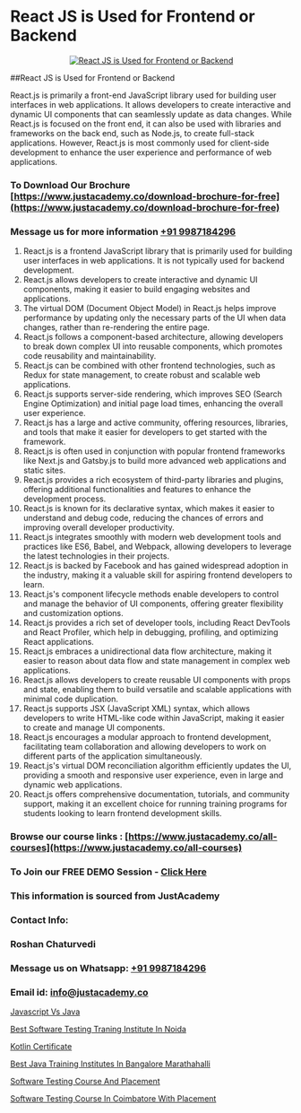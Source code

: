 # React JS is Used for Frontend or Backend

<p align="center">
  <a href="https://justacademy.co/course-detail/react-js-training">
    <img src="https://justacademy.co/storage2/course_image/1676636938_course_image.webp" alt="React JS is Used for Frontend or Backend">
  </a>
</p>
##React JS is Used for Frontend or Backend

React.js is primarily a front-end JavaScript library used for building user interfaces in web applications. It allows developers to create interactive and dynamic UI components that can seamlessly update as data changes. While React.js is focused on the front end, it can also be used with libraries and frameworks on the back end, such as Node.js, to create full-stack applications. However, React.js is most commonly used for client-side development to enhance the user experience and performance of web applications.
### To Download Our Brochure [https://www.justacademy.co/download-brochure-for-free](https://www.justacademy.co/download-brochure-for-free)
### Message us for more information [+91 9987184296](https://api.whatsapp.com/send?phone=919987184296)
1) React.js is a frontend JavaScript library that is primarily used for building user interfaces in web applications. It is not typically used for backend development.
2) React.js allows developers to create interactive and dynamic UI components, making it easier to build engaging websites and applications.
3) The virtual DOM (Document Object Model) in React.js helps improve performance by updating only the necessary parts of the UI when data changes, rather than re-rendering the entire page.
4) React.js follows a component-based architecture, allowing developers to break down complex UI into reusable components, which promotes code reusability and maintainability.
5) React.js can be combined with other frontend technologies, such as Redux for state management, to create robust and scalable web applications.
6) React.js supports server-side rendering, which improves SEO (Search Engine Optimization) and initial page load times, enhancing the overall user experience.
7) React.js has a large and active community, offering resources, libraries, and tools that make it easier for developers to get started with the framework.
8) React.js is often used in conjunction with popular frontend frameworks like Next.js and Gatsby.js to build more advanced web applications and static sites.
9) React.js provides a rich ecosystem of third-party libraries and plugins, offering additional functionalities and features to enhance the development process.
10) React.js is known for its declarative syntax, which makes it easier to understand and debug code, reducing the chances of errors and improving overall developer productivity.
11) React.js integrates smoothly with modern web development tools and practices like ES6, Babel, and Webpack, allowing developers to leverage the latest technologies in their projects.
12) React.js is backed by Facebook and has gained widespread adoption in the industry, making it a valuable skill for aspiring frontend developers to learn.
13) React.js's component lifecycle methods enable developers to control and manage the behavior of UI components, offering greater flexibility and customization options.
14) React.js provides a rich set of developer tools, including React DevTools and React Profiler, which help in debugging, profiling, and optimizing React applications.
15) React.js embraces a unidirectional data flow architecture, making it easier to reason about data flow and state management in complex web applications.
16) React.js allows developers to create reusable UI components with props and state, enabling them to build versatile and scalable applications with minimal code duplication.
17) React.js supports JSX (JavaScript XML) syntax, which allows developers to write HTML-like code within JavaScript, making it easier to create and manage UI components.
18) React.js encourages a modular approach to frontend development, facilitating team collaboration and allowing developers to work on different parts of the application simultaneously.
19) React.js's virtual DOM reconciliation algorithm efficiently updates the UI, providing a smooth and responsive user experience, even in large and dynamic web applications.
20) React.js offers comprehensive documentation, tutorials, and community support, making it an excellent choice for running training programs for students looking to learn frontend development skills.

### Browse our course links : [https://www.justacademy.co/all-courses](https://www.justacademy.co/all-courses) 
### To Join our FREE DEMO Session - [Click Here](https://www.justacademy.co/register-for-course-demo)


### This information is sourced from JustAcademy
### Contact Info:
### Roshan Chaturvedi
### Message us on Whatsapp: [+91 9987184296](https://api.whatsapp.com/send?phone=919987184296)
### Email id: [info@justacademy.co](mailto:info@justacademy.co)
                
[Javascript Vs Java](https://www.linkedin.com/pulse/javascript-vs-java-justacademy-hyderabad-wnohc/)

[Best Software Testing Traning Institute In Noida](https://www.linkedin.com/pulse/best-software-testing-traning-institute-noida-justacademy-kolkata-rjque?trackingId=lWrDIVtlijOr7vPzNae%2ByA%3D%3D&lipi=urn%3Ali%3Apage%3Ad_flagship3_company_admin%3BZ3buGVXtSt2MpOd2OMz6cQ%3D%3D)

[Kotlin Certificate](https://medium.com/@namusn/kotlin-certificate-44a81a88bd99)

[Best Java Training Institutes In Bangalore Marathahalli](https://medium.com/@mahi3106/best-java-training-institutes-in-bangalore-marathahalli-743a49b18a8a)

[Software Testing Course And Placement](https://justacademyin.github.io/justacademy/software-testing-course-and-placement)

[Software Testing Course In Coimbatore With Placement](https://justacademyin.github.io/justacademy/software-testing-course-in-coimbatore-with-placement)

